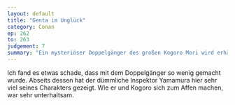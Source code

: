 ```yaml
---
layout: default
title: "Genta im Unglück"
category: Conan
ep: 262
to: 263
judgement: 7
summary: "Ein mysteriöser Doppelgänger des großen Kogoro Mori wird erhängt in seinem Zimmer gefunden."
---
```


Ich fand es etwas schade, dass mit dem Doppelgänger so wenig gemacht wurde. Abseits dessen hat der dümmliche Inspektor
Yamamura hier sehr viel seines Charakters gezeigt. Wie er und Kogoro sich zum Affen machen, war sehr unterhaltsam.